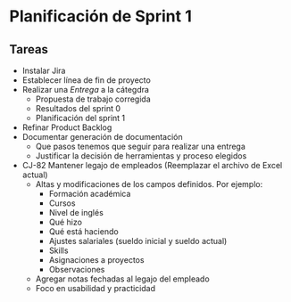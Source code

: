 # Planificación de Sprint 1 #

## Tareas ##
* Instalar Jira 
* Establecer línea de fin de proyecto
* Realizar una _Entrega_ a la cátegdra
	* Propuesta de trabajo corregida
	* Resultados del sprint 0
	* Planificación del sprint 1
* Refinar Product Backlog 
* Documentar generación de documentación 
	* Que pasos tenemos que seguir para realizar una entrega
	* Justificar la decisión de herramientas y proceso elegidos
* CJ-82 Mantener legajo de empleados (Reemplazar el archivo de Excel actual)
	* Altas y modificaciones de los campos definidos. Por ejemplo:
		* Formación académica
		* Cursos
		* Nivel de inglés
		* Qué hizo
		* Qué está haciendo
		* Ajustes salariales (sueldo inicial y sueldo actual)
		* Skills
		* Asignaciones a proyectos
		* Observaciones
	* Agregar notas fechadas al legajo del empleado
	* Foco en usabilidad y practicidad

